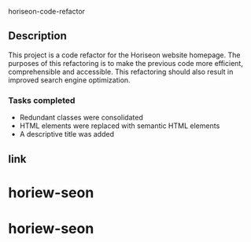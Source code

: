 
 horiseon-code-refactor

## Description

This project is a code refactor for the Horiseon website homepage.   The purposes of this refactoring is to make the previous code more efficient, comprehensible and accessible.  This refactoring should also result in improved search engine optimization. 
### Tasks completed
* Redundant classes were consolidated
* HTML elements were replaced with semantic HTML elements
* A descriptive title was added
## link
# horiew-seon
# horiew-seon

